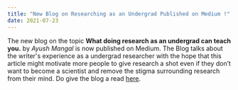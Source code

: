 ```yaml
---
title: "New Blog on Researching as an Undergrad Published on Medium !"
date: 2021-07-23
---
```


The new blog on the topic **What doing research as an undergrad can teach you.** by *Ayush Mangal* is now published on Medium. The Blog talks about the writer's experience as a undergrad researcher with the hope that this article might motivate more people to give research a shot even if they don’t want to become a scientist and remove the stigma surrounding research from their mind. Do give the blog a read [here](https://medium.com/vlgiitr/what-doing-research-as-an-undergrad-can-teach-you-fa6ea1836b97).



